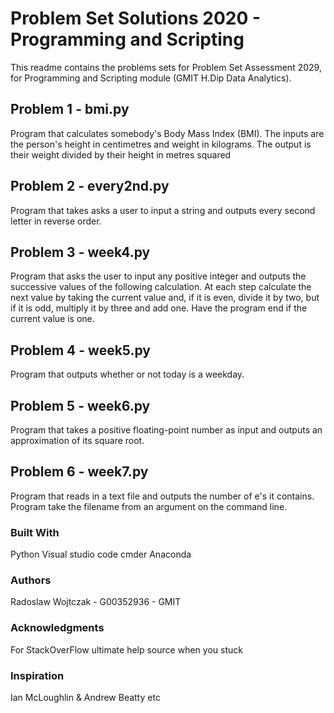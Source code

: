 # Problem Set Solutions 2020 - Programming and Scripting

This readme contains the problems sets for Problem Set Assessment 2029, for Programming and Scripting module (GMIT H.Dip Data Analytics).

## Problem 1 - bmi.py
Program that calculates somebody's Body Mass Index (BMI). The inputs are the person's height in centimetres and weight in kilograms. The output is their weight divided by their height in metres squared

## Problem 2 - every2nd.py
Program that takes asks a user to input a string and outputs every second letter in reverse order.

## Problem 3 - week4.py
Program that asks the user to input any positive integer and outputs the successive values of the following calculation. At each step calculate the next value by taking the current value and, if it is even, divide it by two, but if it is odd, multiply it by three and add one. Have the program end if the current value is one.

## Problem 4 - week5.py
Program that outputs whether or not today is a weekday.

## Problem 5 - week6.py
Program that takes a positive floating-point number as input and outputs an approximation of its square root.

## Problem 6 - week7.py
Program that reads in a text file and outputs the number of e's it contains. Program take the filename from an argument on the command line.


### Built With
Python
Visual studio code
cmder 
Anaconda


### Authors
Radoslaw Wojtczak - G00352936  - GMIT

### Acknowledgments
For StackOverFlow ultimate help source when you stuck

### Inspiration
Ian McLoughlin
      &
Andrew Beatty
etc
